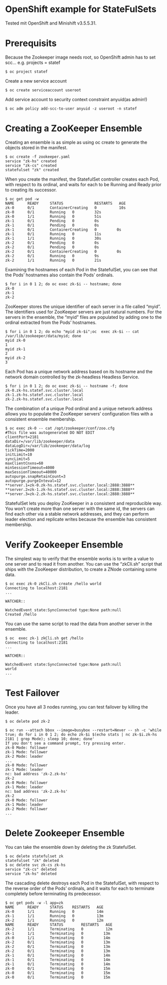 # OpenShift example for StateFulSets
Tested mit OpenShift and Minishift v3.5.5.31.

# Prerequisits
Because the Zookeeper image needs root, so OpenShift admin has to set scc...
e.g. projects = statef

    $ oc project statef

Create a new service account

    $ oc create serviceaccount useroot 

Add service account to security context constraint anyuid(as admin!)

    $ oc adm policy add-scc-to-user anyuid -z useroot -n statef

# Creating a ZooKeeper Ensemble
Creating an ensemble is as simple as using oc create to generate the objects stored in the manifest.

    $ oc create -f zookeeper.yaml
    service "zk-hs" created
    service "zk-cs" created
    statefulset "zk" created

When you create the manifest, the StatefulSet controller creates each Pod, with respect to its ordinal, and waits for each to be Running and Ready prior to creating its successor.

    $ oc get pod -w
    NAME      READY     STATUS              RESTARTS   AGE
    zk-0      0/1       ContainerCreating   0          10s
    zk-0      0/1       Running   0         32s
    zk-0      1/1       Running   0         51s
    zk-1      0/1       Pending   0         0s
    zk-1      0/1       Pending   0         0s
    zk-1      0/1       ContainerCreating   0         0s
    zk-1      0/1       Running   0         11s
    zk-1      1/1       Running   0         30s
    zk-2      0/1       Pending   0         0s
    zk-2      0/1       Pending   0         0s
    zk-2      0/1       ContainerCreating   0         0s
    zk-2      0/1       Running   0         9s
    zk-2      1/1       Running   0         21s
   
Examining the hostnames of each Pod in the StatefulSet, you can see that the Pods’ hostnames also contain the Pods’ ordinals.

    $ for i in 0 1 2; do oc exec zk-$i -- hostname; done
    zk-0
    zk-1
    zk-2
   
ZooKeeper stores the unique identifier of each server in a file called “myid”. The identifiers used for ZooKeeper servers are just natural numbers. For the servers in the ensemble, the “myid” files are populated by adding one to the ordinal extracted from the Pods’ hostnames.

    $ for i in 0 1 2; do echo "myid zk-$i";oc  exec zk-$i -- cat /var/lib/zookeeper/data/myid; done
    myid zk-0
    1
    myid zk-1
    2
    myid zk-2
    3

Each Pod has a unique network address based on its hostname and the network domain controlled by the zk-headless Headless Service.

    $ for i in 0 1 2; do oc exec zk-$i -- hostname -f; done
    zk-0.zk-hs.statef.svc.cluster.local
    zk-1.zk-hs.statef.svc.cluster.local
    zk-2.zk-hs.statef.svc.cluster.local

The combination of a unique Pod ordinal and a unique network address allows you to populate the ZooKeeper servers’ configuration files with a consistent ensemble membership.

    $ oc exec zk-0 -- cat /opt/zookeeper/conf/zoo.cfg
    #This file was autogenerated DO NOT EDIT
    clientPort=2181
    dataDir=/var/lib/zookeeper/data
    dataLogDir=/var/lib/zookeeper/data/log
    tickTime=2000
    initLimit=10
    syncLimit=5
    maxClientCnxns=60
    minSessionTimeout=4000
    maxSessionTimeout=40000
    autopurge.snapRetainCount=3
    autopurge.purgeInteval=12
    **server.1=zk-0.zk-hs.statef.svc.cluster.local:2888:3888**
    **server.2=zk-1.zk-hs.statef.svc.cluster.local:2888:3888**
    **server.3=zk-2.zk-hs.statef.svc.cluster.local:2888:3888**

StatefulSet lets you deploy ZooKeeper in a consistent and reproducible way. You won’t create more than one server with the same id, the servers can find each other via a stable network addresses, and they can perform leader election and replicate writes because the ensemble has consistent membership.


# Verify Zookeeper Ensemble
The simplest way to verify that the ensemble works is to write a value to one server and to read it from another. You can use the “zkCli.sh” script that ships with the ZooKeeper distribution, to create a ZNode containing some data.

    $ oc exec zk-0 zkCli.sh create /hello world
    Connecting to localhost:2181
    ...
    
    WATCHER::
    
    WatchedEvent state:SyncConnected type:None path:null
    Created /hello
    
You can use the same script to read the data from another server in the ensemble.
    
    $ oc  exec zk-1 zkCli.sh get /hello
    Connecting to localhost:2181
    ...
    
    WATCHER::
    
    WatchedEvent state:SyncConnected type:None path:null
    world
    ...
    
# Test Failover
Once you have all 3 nodes running, you can test failover by killing the leader.

    $ oc delete pod zk-2

    $ oc run --attach bbox --image=busybox --restart=Never -- sh -c 'while true; do for i in 0 1 2; do echo zk-$i $(echo stats | nc zk-$i.zk-hs 2181 | grep Mode); sleep 10; done; done'
    If you don't see a command prompt, try pressing enter.
    zk-0 Mode: follower
    zk-1 Mode: follower
    zk-2 Mode: leader
    ...
    zk-0 Mode: follower
    zk-1 Mode: leader
    nc: bad address 'zk-2.zk-hs'
    zk-2
    zk-0 Mode: follower
    zk-1 Mode: leader
    nc: bad address 'zk-2.zk-hs'
    zk-2
    zk-0 Mode: follower
    zk-1 Mode: leader
    zk-2 Mode: follower
    ...

# Delete Zookeeper Ensemble
You can take the ensemble down by deleting the zk StatefulSet.

    $ oc delete statefulset zk
    statefulset "zk" deleted
    $ oc delete svc zk-cs zk-hs
    service "zk-cs" deleted
    service "zk-hs" deleted

The cascading delete destroys each Pod in the StatefulSet, with respect to the reverse order of the Pods’ ordinals, and it waits for each to terminate completely before terminating its predecessor.

    $ oc get pods -w -l app=zk
    NAME      READY     STATUS    RESTARTS   AGE
    zk-0      1/1       Running   0          14m
    zk-1      1/1       Running   0          13m
    zk-2      1/1       Running   0          12m
    NAME      READY     STATUS        RESTARTS   AGE
    zk-2      1/1       Terminating   0          12m
    zk-1      1/1       Terminating   0         13m
    zk-0      1/1       Terminating   0         14m
    zk-2      0/1       Terminating   0         13m
    zk-2      0/1       Terminating   0         13m
    zk-2      0/1       Terminating   0         13m
    zk-1      0/1       Terminating   0         14m
    zk-1      0/1       Terminating   0         14m
    zk-1      0/1       Terminating   0         14m
    zk-0      0/1       Terminating   0         15m
    zk-0      0/1       Terminating   0         15m
    zk-0      0/1       Terminating   0         15m
    
